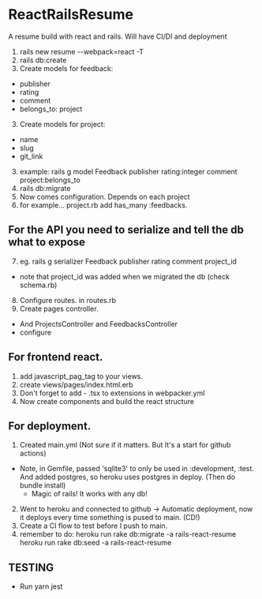 # ReactRailsResume
 A resume build with react and rails. Will have CI/DI and deployment

1. rails new resume --webpack=react -T
2. rails db:create
3. Create models for feedback:
  - publisher
  - rating
  - comment
  - belongs_to: project
3. Create models for project:
  - name
  - slug
  - git_link
3. example: rails g model Feedback publisher rating:integer comment project:belongs_to
4. rails db:migrate
5. Now comes configuration. Depends on each project
6. for example... project.rb add has_many :feedbacks.

## For the API you need to serialize and tell the db what to expose
7. eg. rails g serializer Feedback publisher rating comment project_id
  - note that project_id was added when we migrated the db (check schema.rb)
8. Configure routes. in routes.rb
9. Create pages controller.
  - And ProjectsController and FeedbacksController 
  - configure

## For frontend react.
1. add javascript_pag_tag to your views.
2. create views/pages/index.html.erb
3. Don't forget to add - .tsx to extensions in webpacker.yml
4. Now create components and build the react structure


## For deployment.
1. Created main.yml (Not sure if it matters. But It's a start for github actions)
  - Note, in Gemfile, passed 'sqlite3' to only be used in :development, :test. And added postgres, so heroku uses postgres in deploy. (Then do bundle install)
    - Magic of rails! It works with any db!
2. Went to heroku and connected to github -> Automatic deployment, now it deploys every time something is pused to main. (CD!)
3. Create a CI flow to test before I push to main.
4. remember to do:
   heroku run rake db:migrate -a rails-react-resume
   heroku run rake db:seed -a rails-react-resume


## TESTING
- Run yarn jest
